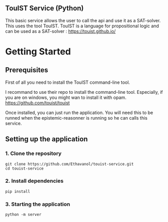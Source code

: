 ## TouIST Service (Python)
This basic service allows the user to call the api and use it as a SAT-solver. This uses the tool TouIST.
TouIST is a language for propositional logic and can be used as a SAT-solver : https://touist.github.io/

# Getting Started
## Prerequisites
First of all you need to install the TouIST command-line tool.

I recommand to use their repo to install the command-line tool. Especially, if you are on windows, you might wan to install it with opam.
https://github.com/touist/touist

Once installed, you can just run the application.
You will need this to be runned when the epistemic-reasonner is running so he can calls this service.

## Setting up the application
### 1. Clone the repository
```
git clone https://github.com/Ethavanol/touist-service.git
cd touist-service
```

### 2. Install dependencies
```
pip install
```

### 3. Starting the application
```
python -m server
```